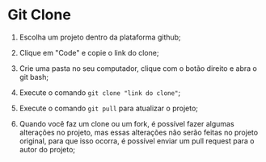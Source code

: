 # Git Clone

1. Escolha um projeto dentro da plataforma github;

2. Clique em "Code" e copie o link do clone;

3. Crie uma pasta no seu computador, clique com o botão direito e abra o git bash;

4. Execute o comando `git clone "link do clone"`;

5. Execute o comando `git pull` para atualizar o projeto;

6. Quando você faz um clone ou um fork, é possível fazer algumas alterações no projeto, mas essas alterações não serão feitas no projeto original, para que isso ocorra, é possível enviar um pull request para o autor do projeto;

